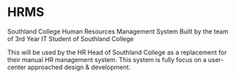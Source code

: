 # HRMS

Southland College Human Resources Management System
Built by the team of 3rd Year IT Student of Southland College

This will be used by the HR Head of Southland College as a replacement for their manual HR management system.
This system is fully focus on a user-center approached design & development.
